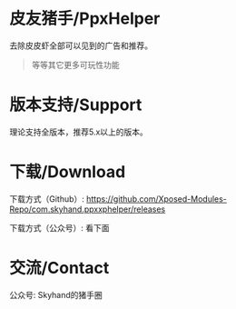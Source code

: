 # 皮友猪手/PpxHelper

去除皮皮虾全部可以见到的广告和推荐。

> 等等其它更多可玩性功能


# 版本支持/Support
理论支持全版本，推荐5.x以上的版本。


# 下载/Download

下载方式（Github）:
https://github.com/Xposed-Modules-Repo/com.skyhand.ppxxphelper/releases

下载方式（公众号）: 看下面


# 交流/Contact 
公众号: Skyhand的猪手圈

